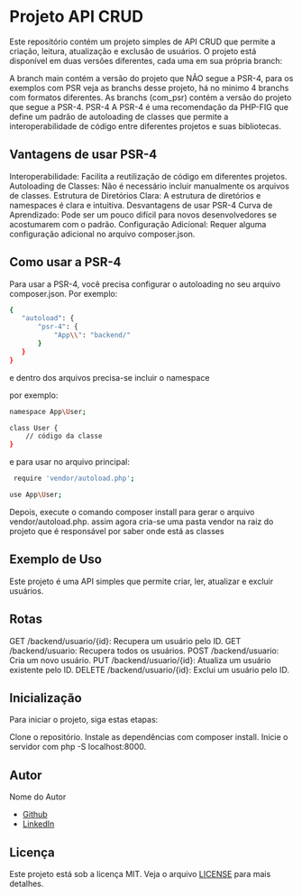 # Projeto API CRUD
Este repositório contém um projeto simples de API CRUD que permite a criação, leitura, atualização e exclusão de usuários. O projeto está disponível em duas versões diferentes, cada uma em sua própria branch:

A branch main contém a versão do projeto que NÃO segue a PSR-4, para os exemplos com PSR veja as branchs desse projeto, há no minimo 4 branchs com formatos diferentes.
As branchs (com_psr) contém a versão do projeto que segue a PSR-4.
PSR-4
A PSR-4 é uma recomendação da PHP-FIG que define um padrão de autoloading de classes que permite a interoperabilidade de código entre diferentes projetos e suas bibliotecas.

## Vantagens de usar PSR-4
Interoperabilidade: Facilita a reutilização de código em diferentes projetos.
Autoloading de Classes: Não é necessário incluir manualmente os arquivos de classes.
Estrutura de Diretórios Clara: A estrutura de diretórios e namespaces é clara e intuitiva.
Desvantagens de usar PSR-4
Curva de Aprendizado: Pode ser um pouco difícil para novos desenvolvedores se acostumarem com o padrão.
Configuração Adicional: Requer alguma configuração adicional no arquivo composer.json.
## Como usar a PSR-4
Para usar a PSR-4, você precisa configurar o autoloading no seu arquivo composer.json. Por exemplo:

 ```sh
{
    "autoload": {
        "psr-4": {
            "App\\": "backend/"
        }
    }
}
 ```
e dentro dos arquivos precisa-se incluir o namespace

por exemplo:
```sh
namespace App\User;

class User {
    // código da classe
}
 ```

 e para usar no arquivo principal:
```sh
 require 'vendor/autoload.php';

use App\User;
 ```
 
Depois, execute o comando composer install para gerar o arquivo vendor/autoload.php.
assim agora cria-se uma pasta vendor na raiz do projeto que é responsável por saber onde está as classes
## Exemplo de Uso
Este projeto é uma API simples que permite criar, ler, atualizar e excluir usuários.

## Rotas
GET /backend/usuario/{id}: Recupera um usuário pelo ID.
GET /backend/usuario: Recupera todos os usuários.
POST /backend/usuario: Cria um novo usuário.
PUT /backend/usuario/{id}: Atualiza um usuário existente pelo ID.
DELETE /backend/usuario/{id}: Exclui um usuário pelo ID.
## Inicialização
Para iniciar o projeto, siga estas etapas:

Clone o repositório.
Instale as dependências com composer install.
Inicie o servidor com php -S localhost:8000.


## Autor

Nome do Autor
- [Github](https://github.com/faustinopsy)
- [LinkedIn](https://www.linkedin.com/in/faustinopsy)

## Licença

Este projeto está sob a licença MIT. Veja o arquivo [LICENSE](LICENSE) para mais detalhes.
